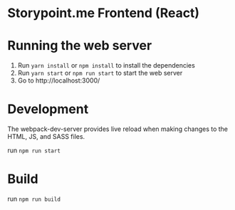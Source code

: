 # Storypoint.me Frontend (React)

# Running the web server
1. Run `yarn install` or `npm install` to install the dependencies
2. Run `yarn start` or `npm run start` to start the web server
3. Go to http://localhost:3000/

# Development
The webpack-dev-server provides live reload when making changes to the HTML, JS, and SASS files.

run `npm run start`

# Build
run `npm run build`